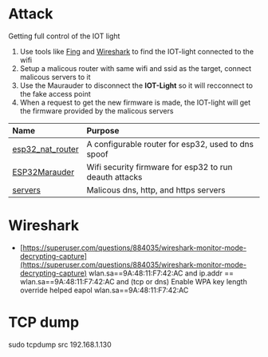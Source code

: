 # Attack
Getting full control of the IOT light
1. Use tools like [Fing]() and [Wireshark]() to find the IOT-light connected to the wifi
2. Setup a malicous router with same wifi and ssid as the target, connect malicous servers to it
3. Use the Maurauder to disconnect the **IOT-Light** so it will recconnect to the fake access point
4. When a request to get the new firmware is made, the IOT-light will get the firmware provided by the malicous servers

| Name                                     | Purpose                                                       | 
| :--                                      | :--                                                           |
|[esp32_nat_router](esp32_nat_router)      | A configurable router for esp32, used to dns spoof            |
|[ESP32Marauder](ESP32Marauder)            | Wifi security firmware for esp32 to run deauth attacks        |
|[servers](servers)                        | Malicous dns, http, and https servers                         |

# Wireshark
- [https://superuser.com/questions/884035/wireshark-monitor-mode-decrypting-capture](https://superuser.com/questions/884035/wireshark-monitor-mode-decrypting-capture)
wlan.sa==9A:48:11:F7:42:AC and ip.addr ==
wlan.sa==9A:48:11:F7:42:AC and (tcp or dns)
Enable WPA key length override helped
eapol
wlan.sa==9A:48:11:F7:42:AC

# TCP dump
sudo tcpdump src 192.168.1.130



